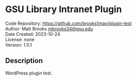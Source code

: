 # GSU Library Intranet Plugin
Code Repository: https://github.com/brooks1man/plugin-test  
Author: Matt Brooks <mbrooks34@gsu.edu>  
Date Created: 2023-10-24  
License: none  
Version: 1.0.1

## Description
WordPress plugin test.
